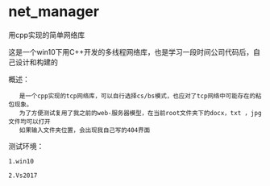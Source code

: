 # net_manager
用cpp实现的简单网络库

这是一个win10下用C++开发的多线程网络库，也是学习一段时间公司代码后，自己设计和构建的




概述：

       是一个cpp实现的tcp网络库，可以自行选择cs/bs模式，也应对了tcp网络中可能存在的粘包现象。
       为了方便测试复用了我之前的web-服务器模型，在当前root文件夹下的docx，txt ，jpg文件均可以打开
       如果输入文件夹位置，会出现我自己写的404界面


测试环境：

 	1.win10

 	2.Vs2017

